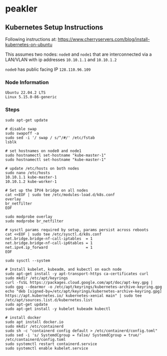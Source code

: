 # peakler

## Kubernetes Setup Instructions
Following instructions at: https://www.cherryservers.com/blog/install-kubernetes-on-ubuntu

This assumes two nodes: `node0` and `node1` that are interconnected via a LAN/VLAN with ip addresses `10.10.1.1` and `10.10.1.2`

`node0` has public facing IP `128.110.96.109`

### Node Information
```
Ubuntu 22.04.2 LTS
Linux 5.15.0-86-generic
```

### Steps
```
sudo apt-get update

# disable swap
sudo swapoff -a
sudo sed -i '/ swap / s/^/#/' /etc/fstab
lsblk

# set hostnames on node0 and node1
sudo hostnamectl set-hostname "kube-master-1"
sudo hostnamectl set-hostname "kube-master-1"

# update /etc/hosts on both nodes
sudo nano /etc/hosts
10.10.1.1 kube-master-1  
10.10.1.2 kube-worker-1

# Set up the IPV4 bridge on all nodes
cat <<EOF | sudo tee /etc/modules-load.d/k8s.conf
overlay
br_netfilter
EOF

sudo modprobe overlay
sudo modprobe br_netfilter

# sysctl params required by setup, params persist across reboots
cat <<EOF | sudo tee /etc/sysctl.d/k8s.conf
net.bridge.bridge-nf-call-iptables  = 1
net.bridge.bridge-nf-call-ip6tables = 1
net.ipv4.ip_forward                 = 1
EOF

sudo sysctl --system

# Install kubelet, kubeadm, and kubectl on each node
sudo apt-get install -y apt-transport-https ca-certificates curl
sudo mkdir /etc/apt/keyrings
curl -fsSL https://packages.cloud.google.com/apt/doc/apt-key.gpg | sudo gpg --dearmor -o /etc/apt/keyrings/kubernetes-archive-keyring.gpg
echo "deb [signed-by=/etc/apt/keyrings/kubernetes-archive-keyring.gpg] https://apt.kubernetes.io/ kubernetes-xenial main" | sudo tee /etc/apt/sources.list.d/kubernetes.list
sudo apt-get update
sudo apt-get install -y kubelet kubeadm kubectl

# install docker
sudo apt install docker.io
sudo mkdir /etc/containerd
sudo sh -c "containerd config default > /etc/containerd/config.toml"
sudo sed -i 's/ SystemdCgroup = false/ SystemdCgroup = true/' /etc/containerd/config.toml
sudo systemctl restart containerd.service
sudo systemctl enable kubelet.service
```
